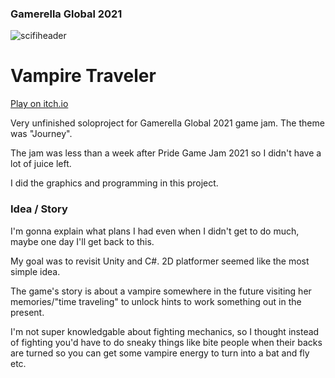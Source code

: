 ### Gamerella Global 2021
![scifiheader](https://user-images.githubusercontent.com/47727027/125181144-85f66580-e20a-11eb-8738-8ecfcebc46af.png)
# Vampire Traveler

[Play on itch.io](https://glacebon.itch.io/vampyyri-rise)

Very unfinished soloproject for Gamerella Global 2021 game jam. The theme was "Journey".

The jam was less than a week after Pride Game Jam 2021 so I didn't have a lot of juice left.

I did the graphics and programming in this project.

### Idea / Story

I'm gonna explain what plans I had even when I didn't get to do much, maybe one day I'll get back to this.

My goal was to revisit Unity and C#. 2D platformer seemed like the most simple idea.

The game's story is about a vampire somewhere in the future visiting her memories/"time traveling" to unlock hints to work something out in the present.

I'm not super knowledgable about fighting mechanics, so I thought instead of fighting you'd have to do sneaky things like bite people when their backs are turned so you can get some vampire energy to turn into a bat and fly etc.
